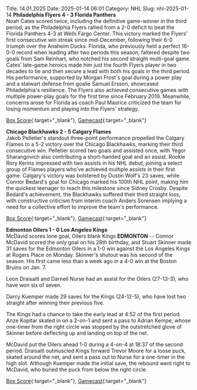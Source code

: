 Title: 14.01.2025
Date: 2025-01-14 06:01
Category: NHL 
Slug: nhl-2025-01-14 
**Philadelphia Flyers 4 - 3 Florida Panthers**  
Noah Cates scored twice, including the definitive game-winner in the third period, as the Philadelphia Flyers rallied from a 2-0 deficit to beat the Florida Panthers 4-3 at Wells Fargo Center. This victory marked the Flyers' first consecutive win streak since mid-December, following their 6-0 triumph over the Anaheim Ducks. Florida, who previously held a perfect 16-0-0 record when leading after two periods this season, faltered despite two goals from Sam Reinhart, who notched his second straight multi-goal game. Cates’ late-game heroics made him just the fourth Flyers player in two decades to tie and then secure a lead with both his goals in the third period. His performance, supported by Morgan Frost's goal during a power play and a stalwart defense from goalie Samuel Ersson, showcased Philadelphia's resilience. The Flyers also achieved consecutive games with multiple power-play goals for the first time since February 2019. Meanwhile, concerns arose for Florida as coach Paul Maurice criticized the team for losing momentum and playing into the Flyers' strategy. 

[Box Score](/gamecenter/fla-vs-phi/2025/01/13/2024020689){:target="_blank"}, [Gamecast](https://www.nhl.com/news/florida-panthers-philadelphia-flyers-game-recap-january-13){:target="_blank"}<br>

**Chicago Blackhawks 2 - 5 Calgary Flames**  
Jakob Pelletier's standout three-point performance propelled the Calgary Flames to a 5-2 victory over the Chicago Blackhawks, marking their third consecutive win. Pelletier scored two goals and assisted once, with Yegor Sharangovich also contributing a short-handed goal and an assist. Rookie Rory Kerins impressed with two assists in his NHL debut, joining a select group of Flames players who've achieved multiple assists in their first game. Calgary's victory was bolstered by Dustin Wolf's 23 saves, while Connor Bedard's goal for Chicago marked his 100th NHL point, making him the quickest teenager to reach this milestone since Sidney Crosby. Despite Bedard's achievement, the Blackhawks suffered their third straight loss, with constructive criticism from interim coach Anders Sorensen implying a need for a collective effort to improve the team's performance. 

[Box Score](/gamecenter/cgy-vs-chi/2025/01/13/2024020690){:target="_blank"}, [Gamecast](https://www.nhl.com/news/calgary-flames-chicago-blackhawks-game-recap-january-13){:target="_blank"}<br>

**Edmonton Oilers 1 - 0 Los Angeles Kings**  
McDavid scores lone goal, Oilers blank Kings
 **EDMONTON** \-\- <forge-entity title="Connor McDavid" slug="connor-mcdavid-8478402" code="player">Connor McDavid</forge-entity> scored the only goal on his 28th birthday, and Stuart Skinner made 31 saves for the Edmonton Oilers in a 1-0 win against the Los Angeles Kings at Rogers Place on Monday. 
Skinner's shutout was his second of the season. His first came less than a week ago in a 4-0 win at the Boston Bruins on Jan. 7.

Leon Draisaitl and Darnell Nurse had an assist for the Oilers (27-13-3), who have won six of seven.

Darcy Kuemper made 29 saves for the Kings (24-12-5), who have lost two straight after winning their previous five.

The Kings had a chance to take the early lead at 4:52 of the first period. Anze Kopitar skated in on a 2-on-1 and sent a pass to Adrian Kempe, whose one-timer from the right circle was stopped by the outstretched glove of Skinner before deflecting up and landing on top of the net.

McDavid put the Oilers ahead 1-0 during a 4-on-4 at 18:37 of the second period. Draisaitl outmuscled Kings forward Trevor Moore for a loose puck, skated around the net, and sent a pass out to Nurse for a one-timer in the high slot. Although Kuemper made the initial save, the rebound went right to McDavid, who buried the puck from below the right circle. 

[Box Score](/gamecenter/lak-vs-edm/2025/01/13/2024020691){:target="_blank"}, [Gamecast](https://www.nhl.com/news/los-angeles-kings-edmonton-oilers-game-recap-january-13){:target="_blank"}<br>


